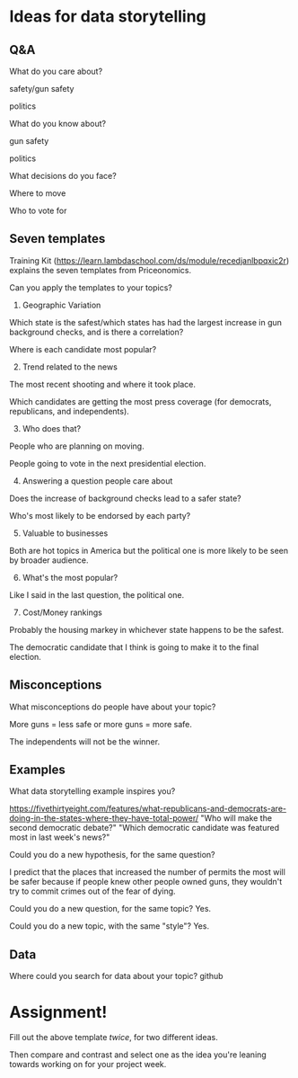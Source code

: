 # Ideas for data storytelling

## Q&A

What do you care about?

safety/gun safety

politics

What do you know about?

gun safety

politics

What decisions do you face?

Where to move

Who to vote for

## Seven templates

Training Kit (https://learn.lambdaschool.com/ds/module/recedjanlbpqxic2r) explains the seven templates from Priceonomics.

Can you apply the templates to your topics? 

1. Geographic Variation

  Which state is the safest/which states has had the largest increase in gun background checks, and is there a correlation?
  
  Where is each candidate most popular?
  
2. Trend related to the news

  The most recent shooting and where it took place.
  
  Which candidates are getting the most press coverage (for democrats, republicans, and independents).
  
3. Who does that?

  People who are planning on moving.
  
  People going to vote in the next presidential election.
  
4. Answering a question people care about

  Does the increase of background checks lead to a safer state?
  
  Who's most likely to be endorsed by each party?
  
5. Valuable to businesses

  Both are hot topics in America but the political one is more likely to be seen by broader audience.

6. What's the most popular?

  Like I said in the last question, the political one.

7. Cost/Money rankings

  Probably the housing markey in whichever state happens to be the safest.
  
  The democratic candidate that I think is going to make it to the final election.
  
## Misconceptions

What misconceptions do people have about your topic?

More guns = less safe or more guns = more safe.

The independents will not be the winner.

## Examples

What data storytelling example inspires you?

https://fivethirtyeight.com/features/what-republicans-and-democrats-are-doing-in-the-states-where-they-have-total-power/ 
"Who will make the second democratic debate?"
"Which democratic candidate was featured most in last week's news?"

Could you do a new hypothesis, for the same question?

I predict that the places that increased the number of permits the most will be safer because if people knew other people owned guns, they wouldn't try to commit crimes out of the fear of dying.

Could you do a new question, for the same topic?
Yes.

Could you do a new topic, with the same "style"?
Yes.

## Data

Where could you search for data about your topic?
github

# Assignment!

Fill out the above template *twice*, for two different ideas.

Then compare and contrast and select one as the idea you're leaning towards
working on for your project week.
